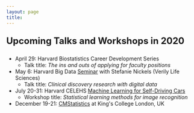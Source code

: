 ```yaml
---
layout: page
title: 
---
```




<p style="font-size:18pt;"><b>Upcoming Talks and Workshops in 2020</b></p> 

* April 29: Harvard Biostatistics Career Development Series 
  * Talk title: *The ins and outs of applying for faculty positions*
* May 6: Harvard Big Data [Seminar](https://twitter.com/HarvardBigData/status/1235246030414807040/photo/1) with Stefanie Nickels (Verily Life Sciences)
  * Talk title: *Clinical discovery research with digital data*
* July 20-31: Harvard CELEHS [Machine Learning for Self-Driving Cars](https://www.hsph.harvard.edu/biostatistics/machine-learning-for-self-driving-cars/)
  * Workshop title: *Statistical learning methods for image recognition*
* December 19-21: [CMStatistics](http://cmstatistics.org/CMStatistics2020/) at King's College London, UK


